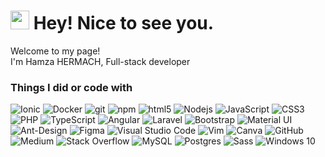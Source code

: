 <h1><img src="https://emojis.slackmojis.com/emojis/images/1531849430/4246/blob-sunglasses.gif?1531849430" width="30"/> Hey! Nice to see you.</h1>
<p>Welcome to my page! </br> I'm Hamza HERMACH, Full-stack developer
<h3>Things I did or code with </h3>
<p>
  <img alt="Ionic" src="https://img.shields.io/badge/Ionic-3880FF?style=flat-square&logo=ionic&logoColor=white" />
  <img alt="Docker" src="https://img.shields.io/badge/-Docker-46a2f1?style=flat-square&logo=docker&logoColor=white" />
  <img alt="git" src="https://img.shields.io/badge/-Git-F05032?style=flat-square&logo=git&logoColor=white" />
  <img alt="npm" src="https://img.shields.io/badge/-NPM-CB3837?style=flat-square&logo=npm&logoColor=white" />
  <img alt="html5" src="https://img.shields.io/badge/-HTML5-E34F26?style=flat-square&logo=html5&logoColor=white" />
  <img alt="Nodejs" src="https://img.shields.io/badge/-Nodejs-43853d?style=flat-square&logo=Node.js&logoColor=white" />
  <img alt="JavaScript" src="https://img.shields.io/badge/javascript%20-%23323330.svg?&style=flat-square&logo=javascript&logoColor=%23F7DF1E"/>
  <img alt="CSS3" src="https://img.shields.io/badge/css3%20-%231572B6.svg?&style=flat-square&logo=css3&logoColor=white"/>
  <img alt="PHP" src="https://img.shields.io/badge/php-%23777BB4.svg?&style=flat-square&logo=php&logoColor=white"/>
  <img alt="TypeScript" src="https://img.shields.io/badge/typescript-%23007ACC.svg?style=flat-square&logo=typescript&logoColor=white"/>
  <img alt="Angular" src="https://img.shields.io/badge/angular-%23DD0031.svg?style=flat-square&logo=angular&logoColor=white"/>
  <img alt="Laravel" src="https://img.shields.io/badge/laravel-%23FF2D20.svg?style=flat-square&logo=laravel&logoColor=white"/>

  <img alt="Bootstrap" src="https://img.shields.io/badge/bootstrap%20-%23563D7C.svg?&style=flat-square&logo=bootstrap&logoColor=white"/>
  <img alt="Material UI" src="https://img.shields.io/badge/material%20ui%20-%230081CB.svg?&style=flat-square&logo=material-ui&logoColor=white"/>
  <img alt="Ant-Design" src="https://img.shields.io/badge/-AntDesign-%230170FE?&style=flat-square&logo=ant-design&logoColor=white"/>
  <img alt="Figma" src="https://img.shields.io/badge/figma%20-%23F24E1E.svg?&style=flat-square&logo=figma&logoColor=white"/>
  <img alt="Visual Studio Code" src="https://img.shields.io/badge/VisualStudioCode-0078d7.svg?&style=flat-square&logo=visual-studio-code&logoColor=white"/>
  <img alt="Vim" src="https://img.shields.io/badge/VIM-%2311AB00.svg?&style=flat-square&logo=vim&logoColor=white"/>
  <img alt="Canva" src="https://img.shields.io/badge/Canva%20-%2300C4CC.svg?&style=flat-square&logo=Canva&logoColor=white"/>
  <img alt="GitHub" src="https://img.shields.io/badge/github%20-%23121011.svg?&style=flat-square&logo=github&logoColor=white"/>
  <img alt="Medium" src="https://img.shields.io/badge/Medium%20-%23000000.svg?&style=flat-square&logo=Medium&logoColor=white"/>
  <img alt="Stack Overflow" src="https://img.shields.io/badge/-Stack%20overflow-FE7A16?style=flat-square&logo=stack-overflow&logoColor=white"/>
  <img alt="MySQL" src="https://img.shields.io/badge/mysql-%2300f.svg?&style=flat-square&logo=mysql&logoColor=white"/>
  <img alt="Postgres" src="https://img.shields.io/badge/postgres-%23316192.svg?style=flat-square&logo=postgresql&logoColor=white"/>
  
  <img alt="Sass" src="https://img.shields.io/badge/-Sass-CC6699?style=flat-square&logo=sass&logoColor=white" />
  <img alt="Windows 10" src="https://img.shields.io/badge/Windows-0078D6?style=flat-square&logo=windows&logoColor=white" />
</p>

